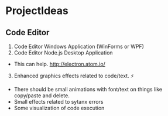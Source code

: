 # ProjectIdeas

## Code Editor

1. Code Editor Windows Application (WinForms or WPF)
2. Code Editor Node.js Desktop Application
  * This can help. http://electron.atom.io/
3. Enhanced graphics effects related to code/text. :zap:
  * There should be small animations with font/text on things like copy/paste and delete.
  * Small effects related to sytanx errors
  * Some visualization of code execution
